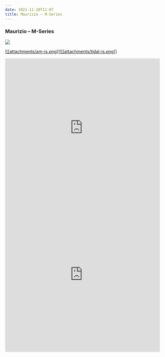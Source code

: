 ```yaml
---
date: 2021-11-20T11:07
title: Maurizio – M-Series
---
```

### Maurizio – M-Series
[![](https://img.discogs.com/GY99MdpnEdJOLSYdpcUo0iv_MwA=/fit-in/600x531/filters:strip_icc():format(jpeg):mode_rgb():quality(90)/discogs-images/R-203360-1234615931.jpeg.jpg)][1] 

[1]: https://www.discogs.com/release/203360
[2]: https://music.apple.com/us/album/49293599
[3]: https://listen.tidal.com/album/87365260

[![[attachments/am-is.png]]][2][![[attachments/tidal-is.png]]][3]

<iframe allow="autoplay *; encrypted-media *; fullscreen *" frameborder="0" height="450" style="width:100%;max-width:660px;overflow:hidden;background:transparent;" sandbox="allow-forms allow-popups allow-same-origin allow-scripts allow-storage-access-by-user-activation allow-top-navigation-by-user-activation" src="https://embed.music.apple.com/us/album/turn-blue/49293599"></iframe>
<div style="position: relative; padding-bottom: 100%; height: 0; overflow: hidden; max-width: 100%;"><iframe src="https://embed.tidal.com/albums/87365260?layout=gridify" frameborder= "0" allowfullscreen style="position: absolute; top: 0; left: 0; width: 100%; height: 1px; min-height: 100%; margin: 0 auto;"></iframe></div>